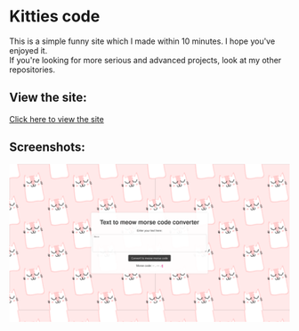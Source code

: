 # Kitties code
This is a simple funny site which I made within 10 minutes.
I hope you've enjoyed it.
<br>If you're looking for more serious and advanced projects, look at my other repositories.

## View the site:
[Click here to view the site](https://bstrama.com/files/kitties-code/)

## Screenshots:
![Screenshot](./assets/example-site-screenshot.png)
